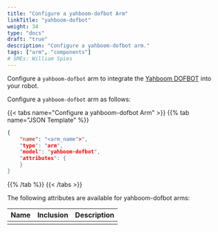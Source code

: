 ```yaml
---
title: "Configure a yahboom-dofbot Arm"
linkTitle: "yahboom-dofbot"
weight: 34
type: "docs"
draft: "true"
description: "Configure a yahboom-dofbot arm."
tags: ["arm", "components"]
# SMEs: William Spies
---
```


Configure a `yahboom-dofbot` arm to integrate the [Yahboom DOFBOT](https://category.yahboom.net/collections/r-robotics-arm) into your robot.

Configure a `yahboom-dofbot` arm as follows:

{{< tabs name="Configure a yahboom-dofbot Arm" >}}
{{% tab name="JSON Template" %}}

```json {class="line-numbers linkable-line-numbers"}
{
    "name": "<arm_name">",
    "type": "arm",
    "model": "yahboom-dofbot",
    "attributes": {
    }
}
```

{{% /tab %}}
{{< /tabs >}}

The following attributes are available for yahboom-dofbot arms:

| Name | Inclusion | Description |
| ---- | --------- | ----------- |
|  |  |  |

